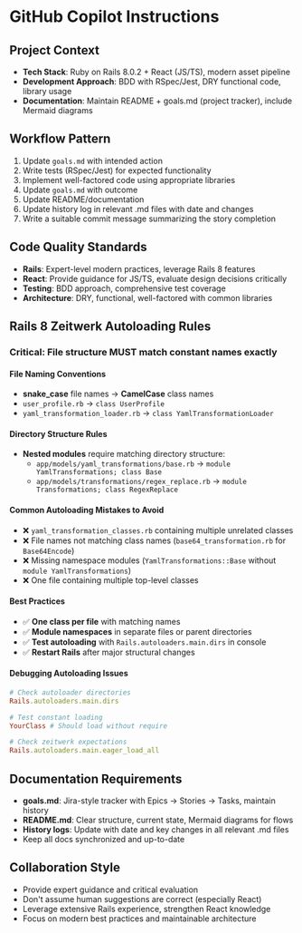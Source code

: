 # GitHub Copilot Instructions

## Project Context
- **Tech Stack**: Ruby on Rails 8.0.2 + React (JS/TS), modern asset pipeline
- **Development Approach**: BDD with RSpec/Jest, DRY functional code, library usage
- **Documentation**: Maintain README + goals.md (project tracker), include Mermaid diagrams

## Workflow Pattern
1. Update `goals.md` with intended action
2. Write tests (RSpec/Jest) for expected functionality  
3. Implement well-factored code using appropriate libraries
4. Update `goals.md` with outcome
5. Update README/documentation
6. Update history log in relevant .md files with date and changes
7. Write a suitable commit message summarizing the story completion

## Code Quality Standards
- **Rails**: Expert-level modern practices, leverage Rails 8 features
- **React**: Provide guidance for JS/TS, evaluate design decisions critically
- **Testing**: BDD approach, comprehensive test coverage
- **Architecture**: DRY, functional, well-factored with common libraries

## Rails 8 Zeitwerk Autoloading Rules
### **Critical**: File structure MUST match constant names exactly

#### File Naming Conventions
- **snake_case** file names → **CamelCase** class names
- `user_profile.rb` → `class UserProfile`
- `yaml_transformation_loader.rb` → `class YamlTransformationLoader`

#### Directory Structure Rules
- **Nested modules** require matching directory structure:
  - `app/models/yaml_transformations/base.rb` → `module YamlTransformations; class Base`
  - `app/models/transformations/regex_replace.rb` → `module Transformations; class RegexReplace`

#### Common Autoloading Mistakes to Avoid
- ❌ `yaml_transformation_classes.rb` containing multiple unrelated classes
- ❌ File names not matching class names (`base64_transformation.rb` for `Base64Encode`)
- ❌ Missing namespace modules (`YamlTransformations::Base` without `module YamlTransformations`)
- ❌ One file containing multiple top-level classes

#### Best Practices
- ✅ **One class per file** with matching names
- ✅ **Module namespaces** in separate files or parent directories
- ✅ **Test autoloading** with `Rails.autoloaders.main.dirs` in console
- ✅ **Restart Rails** after major structural changes

#### Debugging Autoloading Issues
```ruby
# Check autoloader directories
Rails.autoloaders.main.dirs

# Test constant loading
YourClass # Should load without require

# Check zeitwerk expectations
Rails.autoloaders.main.eager_load_all
```

## Documentation Requirements
- **goals.md**: Jira-style tracker with Epics → Stories → Tasks, maintain history
- **README.md**: Clear structure, current state, Mermaid diagrams for flows
- **History logs**: Update with date and key changes in all relevant .md files
- Keep all docs synchronized and up-to-date

## Collaboration Style
- Provide expert guidance and critical evaluation
- Don't assume human suggestions are correct (especially React)
- Leverage extensive Rails experience, strengthen React knowledge
- Focus on modern best practices and maintainable architecture
